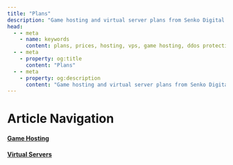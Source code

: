 ```yaml
---
title: "Plans"
description: "Game hosting and virtual server plans from Senko Digital. Competitive prices, powerful hardware, and DDoS protection."
head:
  - - meta
    - name: keywords
      content: plans, prices, hosting, vps, game hosting, ddos protection, servers
  - - meta
    - property: og:title 
      content: "Plans"
  - - meta
    - property: og:description
      content: "Game hosting and virtual server plans from Senko Digital. Competitive prices, powerful hardware, and DDoS protection."
---
```


# Article Navigation

#### [Game Hosting](/plans/game)

#### [Virtual Servers](/plans/vps)
